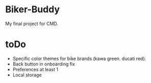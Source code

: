 # Biker-Buddy
My final project for CMD.

# toDo
- Specific color themes for bike brands (kawa green. ducati red).
- Back button in onboarding fix
- Preferences at least 1
- Local storage
